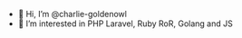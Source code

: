 - 👋 Hi, I’m @charlie-goldenowl
- 👀 I’m interested in PHP Laravel, Ruby RoR, Golang and JS

<!---
charlie-goldenowl/charlie-goldenowl is a ✨ special ✨ repository because its `README.md` (this file) appears on your GitHub profile.
You can click the Preview link to take a look at your changes.
--->
